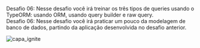 Desafio 06: Nesse desafio você irá treinar os três tipos de queries usando o TypeORM: usando ORM, usando query builder e raw query. </br>
Desafio 06: Nesse desafio você irá praticar um pouco da modelagem de banco de dados, partindo da aplicação desenvolvida no desafio anterior. 

![capa_ignite](https://user-images.githubusercontent.com/61475431/116741991-27706800-a9cd-11eb-989b-ce0c6f7c6a30.png)

